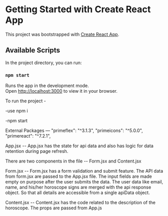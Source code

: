 # Getting Started with Create React App

This project was bootstrapped with [Create React App](https://github.com/facebook/create-react-app).

## Available Scripts

In the project directory, you can run:

### `npm start`

Runs the app in the development mode.\
Open [http://localhost:3000](http://localhost:3000) to view it in your browser.

To run the project -

-use npm i

-npm start

External Packages
—  "primeflex": "^3.1.3",
    "primeicons": "^5.0.0",
    "primereact": "^7.2.1",



App.jsx --
App.jsx has the state for api data and also has logic for data retention during page refresh.

There are two components in the file --
Form.jsx and Content.jsx 


Form.jsx --
Form.jsx has a form validation and submit feature. The API data from form.jsx are passed to the App.jsx file.
The input fields are made empty on purpose after the user submits the data.
The user data like email, name, and his/her horoscope signs are merged with the api response object. So that all details are accessible from a single apiData object.

Content.jsx --
Content.jsx has the code related to the description of the horoscope. The props are passed from App.js
